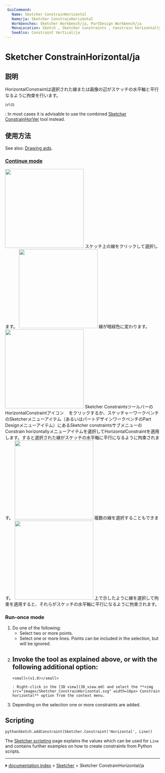 ```yaml
---
 GuiCommand:
   Name: Sketcher ConstrainHorizontal
   Name/ja: Sketcher ConstrainHorizontal
   Workbenches: Sketcher Workbench/ja, PartDesign Workbench/ja
   MenuLocation: Sketch , Sketcher constraints , Constrain horizontally
   SeeAlso: Constraint Vertical/ja
---
```


# Sketcher ConstrainHorizontal/ja


</div>



## 説明


<div class="mw-translate-fuzzy">

HorizontalConstraintは選択された線または画像の辺がスケッチの水平軸と平行なるように拘束を行います。


</div>


<small>(v1.0)</small> 

: In most cases it is advisable to use the combined [Sketcher ConstrainHorVer](Sketcher_ConstrainHorVer.md) tool instead.




<div class="mw-translate-fuzzy">

## 使用方法


</div>

See also: [Drawing aids](Sketcher_Workbench#Drawing_aids.md).

### [Continue mode](Sketcher_Workbench#Continue_modes.md) 


<div class="mw-translate-fuzzy">

<img alt="" src=images/HorizontalConstraint1.png  style="width:256px;"> スケッチ上の線をクリックして選択します。
<img alt="" src=images/HorizontalConstraint2.png  style="width:256px;"> 線が暗緑色に変わります。
<img alt="" src=images/HorizontalConstraint3.png  style="width:256px;"> Sketcher ConstraintsツールバーのHorizontalConstraintアイコン<img alt="" src=images/Constraint_Horizontal.png  style="width:16px;">をクリックするか、スケッチャーワークベンチのSketcherメニューアイテム（あるいはパートデザインワークベンチのPart Designメニューアイテム）にあるSketcher constraintsサブメニューのConstrain horizontallyメニューアイテムを選択してHorizontalConstraintを適用します。すると選択された線がスケッチの水平軸に平行になるように拘束されます。
<img alt="" src=images/HorizontalConstraint4.png  style="width:256px;"> 複数の線を選択することもできます。
<img alt="" src=images/HorizontalConstraint5.png  style="width:256px;"> 上で示したように線を選択して拘束を適用すると、それらがスケッチの水平軸に平行になるように拘束されます。


</div>

### Run-once mode 

1.  Do one of the following:
    -   Select two or more points.
    -   Select one or more lines. Points can be included in the selection, but will be ignored.
2.  Invoke the tool as explained above, or with the following additional option:
    -   
        <small>(v1.0)</small> 
        
        : Right-click in the [3D view](3D_view.md) and select the **<img src="images/Sketcher_ConstrainHorizontal.svg" width=16px> Constrain horizontal** option from the context menu.
3.  Depending on the selection one or more constraints are added.

## Scripting


```pythonSketch.addConstraint(Sketcher.Constraint('Horizontal', Line))```

The [Sketcher scripting](Sketcher_scripting.md) page explains the values which can be used for `Line` and contains further examples on how to create constraints from Python scripts.



---
⏵ [documentation index](../README.md) > [Sketcher](Sketcher_Workbench.md) > Sketcher ConstrainHorizontal/ja
